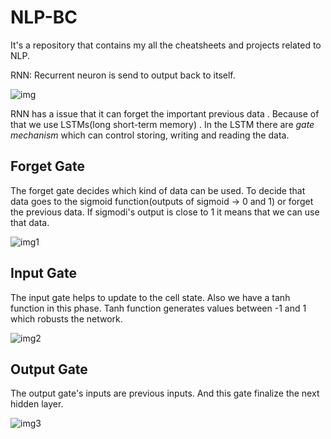 # NLP-BC
 It's a repository that contains my all the cheatsheets and projects related to NLP.

RNN: Recurrent neuron is send to output back to itself.

![img](https://snipboard.io/6gSnJ1.jpg)


RNN has a issue that it can forget the important previous data . Because of that we use LSTMs(long short-term memory) . In the LSTM there are  _gate mechanism_ which can control storing, writing and reading the data. 
## Forget Gate
The forget gate decides which kind of data can be used. To decide that data goes to the sigmoid function(outputs of sigmoid -> 0 and 1) or forget the previous data. If sigmodi's output is close to 1 it means that we can use that data.

![img1](https://snipboard.io/UVl0aL.jpg)

## Input Gate
The input gate helps to update to the cell state. Also we have a tanh function in this phase. Tanh function generates values between -1 and 1 which robusts the network.

![img2](https://snipboard.io/GhtrHd.jpg)

## Output Gate
The output gate's inputs are previous inputs. And this gate finalize the next hidden layer.

![img3](https://snipboard.io/WlH0R3.jpg)
